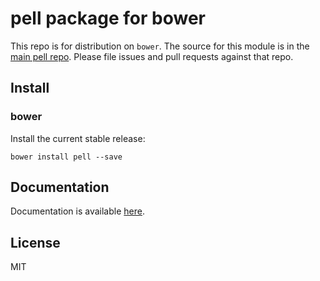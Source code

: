# pell package for bower

This repo is for distribution on `bower`. The source for this module is in the
[main pell repo](https://github.com/jaredreich/pell/tree/master/src).
Please file issues and pull requests against that repo.

## Install

### bower

Install the current stable release:

```shell
bower install pell --save
```

## Documentation

Documentation is available [here](https://github.com/jaredreich/pell#usage).

## License

MIT